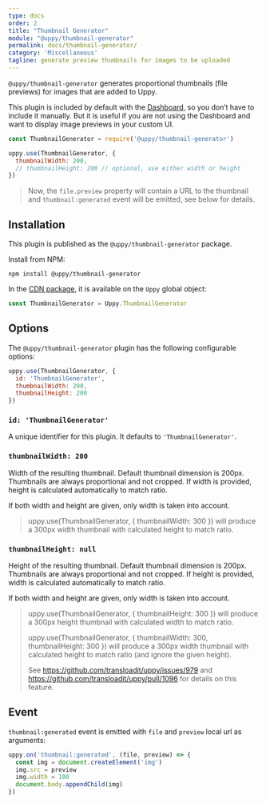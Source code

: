 ```yaml
---
type: docs
order: 2
title: "Thumbnail Generator"
module: "@uppy/thumbnail-generator"
permalink: docs/thumbnail-generator/
category: 'Miscellaneous'
tagline: generate preview thumbnails for images to be uploaded
---
```


`@uppy/thumbnail-generator` generates proportional thumbnails (file previews) for images that are added to Uppy.

This plugin is included by default with the [Dashboard](/docs/dashboard), so you don’t have to include it manually. But it is useful if you are not using the Dashboard and want to display image previews in your custom UI.

```js
const ThumbnailGenerator = require('@uppy/thumbnail-generator')

uppy.use(ThumbnailGenerator, {
  thumbnailWidth: 200,
  // thumbnailHeight: 200 // optional, use either width or height
})
```

> Now, the `file.preview` property will contain a URL to the thumbnail and `thumbnail:generated` event will be emitted, see below for details.

## Installation

This plugin is published as the `@uppy/thumbnail-generator` package.

Install from NPM:

```shell
npm install @uppy/thumbnail-generator
```

In the [CDN package](/docs/#With-a-script-tag), it is available on the `Uppy` global object:

```js
const ThumbnailGenerator = Uppy.ThumbnailGenerator
```

## Options

The `@uppy/thumbnail-generator` plugin has the following configurable options:

```js
uppy.use(ThumbnailGenerator, {
  id: 'ThumbnailGenerator',
  thumbnailWidth: 200,
  thumbnailHeight: 200
})
```

### `id: 'ThumbnailGenerator'`

A unique identifier for this plugin. It defaults to `'ThumbnailGenerator'`.

### `thumbnailWidth: 200`

Width of the resulting thumbnail. Default thumbnail dimension is 200px. Thumbnails are always proportional and not cropped. If width is provided, height is calculated automatically to match ratio.

If both width and height are given, only width is taken into account.

> uppy.use(ThumbnailGenerator, { thumbnailWidth: 300 }) will produce a 300px width thumbnail with calculated height to match ratio.

### `thumbnailHeight: null`

Height of the resulting thumbnail. Default thumbnail dimension is 200px. Thumbnails are always proportional and not cropped. If height is provided, width is calculated automatically to match ratio.

If both width and height are given, only width is taken into account.

> uppy.use(ThumbnailGenerator, { thumbnailHeight: 300 }) will produce a 300px height thumbnail with calculated width to match ratio.
>
> uppy.use(ThumbnailGenerator, { thumbnailWidth: 300, thumbnailHeight: 300 }) will produce a 300px width thumbnail with calculated height to match ratio (and ignore the given height).
>
> See https://github.com/transloadit/uppy/issues/979 and https://github.com/transloadit/uppy/pull/1096 for details on this feature.

## Event

`thumbnail:generated` event is emitted with `file` and `preview` local url as arguments:

```js
uppy.on('thumbnail:generated', (file, preview) => {
  const img = document.createElement('img')
  img.src = preview
  img.width = 100
  document.body.appendChild(img)
})
```
